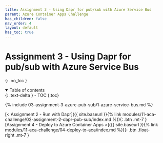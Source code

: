 ```yaml
---
title: Assignment 3 - Using Dapr for pub/sub with Azure Service Bus
parent: Azure Container Apps Challenge
has_children: false
nav_order: 4
layout: default
has_toc: true
---
```


# Assignment 3 - Using Dapr for pub/sub with Azure Service Bus

{: .no_toc }

<details open markdown="block">
  <summary>
    Table of contents
  </summary>
  {: .text-delta }
- TOC
{:toc}
</details>

{% include 03-assignment-3-azure-pub-sub/1-azure-service-bus.md %}

<!-- ----------------------------- NAVIGATION ------------------------------ -->

<span class="fs-3">
[< Assignment 2 - Run with Dapr]({{ site.baseurl }}{% link modules/11-aca-challenge/02-assignment-2-dapr-pub-sub/index.md %}){: .btn .mt-7 }
</span>
<span class="fs-3">
[Assignment 4 - Deploy to Azure Container Apps >]({{ site.baseurl }}{% link modules/11-aca-challenge/04-deploy-to-aca/index.md %}){: .btn .float-right .mt-7 }
</span>
